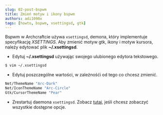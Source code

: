 ```yaml
---
slug: 02-post-bspwm
title: Zmień motyw i ikony bspwm
authors: adi1090x
tags: [howto, bspwm, xsettingsd, gtk]
---
```


Bspwm w Archcraftcie używa `xsettingsd`, demona, który implementuje specyfikację *XSETTINGS*.
Aby zmienić motyw gtk, ikony i motyw kursora, należy edytować plik **~/.xsettingsd**.

- Edytuj **~/.xsettingsd** używając swojego ulubionego edytora tekstowego.

```bash
$ vim ~/.xsettingsd
```

<!--truncate-->
  
- Edytuj poszczególne wartości, w zależnośći od tego co chcesz zmienić.

```bash
Net/ThemeName "Arc-Dark"
Net/IconThemeName "Arc-Circle"
Gtk/CursorThemeName "Pear"
```

- Zrestartuj daemona `xsettingsd`. Zobacz [tutaj](https://github.com/derat/xsettingsd/wiki/Settings), jeśli chcesz zobaczyć wszystkie dostępne opcje.